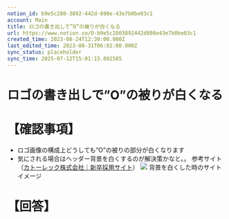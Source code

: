 ```yaml
---
notion_id: b9e5c280-3892-442d-898e-43e7b0be03c1
account: Main
title: ロゴの書き出しで”O”の被りが白くなる
url: https://www.notion.so/O-b9e5c2803892442d898e43e7b0be03c1
created_time: 2023-08-24T12:30:00.000Z
last_edited_time: 2023-08-31T06:02:00.000Z
sync_status: placeholder
sync_time: 2025-07-12T15:01:15.092585
---
```

# ロゴの書き出しで”O”の被りが白くなる

# 【確認事項】
- ロゴ画像の構成上どうしても”O”の被りの部分が白くなります
- 気にされる場合はヘッダー背景を白くするのが解決策かなと。。
参考サイト（[カトーレック株式会社｜新卒採用サイト](https://www.katolec.com/fresher/)）
![](https://prod-files-secure.s3.us-west-2.amazonaws.com/736adce6-a3a4-4a64-9f74-d9aa055c96d2/95eaca6e-7d39-4306-b8de-4f8661d20e99/Untitled.png?X-Amz-Algorithm=AWS4-HMAC-SHA256&X-Amz-Content-Sha256=UNSIGNED-PAYLOAD&X-Amz-Credential=ASIAZI2LB466ZY7E26YR%2F20250719%2Fus-west-2%2Fs3%2Faws4_request&X-Amz-Date=20250719T051657Z&X-Amz-Expires=3600&X-Amz-Security-Token=IQoJb3JpZ2luX2VjEIT%2F%2F%2F%2F%2F%2F%2F%2F%2F%2FwEaCXVzLXdlc3QtMiJGMEQCIGKAf4LzNIYHAAivg7I2aU6z45Bys8qA3s0%2F7QuKYeKLAiBb0WTWKIoeJe4GhX1yoe%2BYEcYUqVAPfDa24ZTSRMN8UCqIBAid%2F%2F%2F%2F%2F%2F%2F%2F%2F%2F8BEAAaDDYzNzQyMzE4MzgwNSIM8fNvCe0rXvcVKs4cKtwDOFkcH3%2FEtxeIHR7lYuk3b8Nng037XttucDMiRhzJXC6MtewsIMHgAsOtpUhBDTiJ0X9U%2F1Fm8MHdS9dQM6ArFu3Guwpp7mAuD2cjNhBktaYc6tIXZiWkX6uEkjbzSbhf8xWYL7d4zVXp9WZQU56wIvHta7LPolvm%2BlUXWkrWizKQAsm1aJxmXqoZLh%2F4OQ59zgZjt84SNUgUMaVqIXC4lXZWl8cKcUkmthzOVdyaGObpQtGoHJWk%2F8NNRwRnsB8JEyuAejLPVlsoumAALch0ceFf8fMvkSw32hOJa3L5YNein6p58oyKltfKhGjKmxikHNivEtqmwbkr5OSms1mvrG4D8czwzPg2kJXrNOZs8uBaYGdZsaFlxaz7mKhcEAEaZ9rJOO3jhAEe%2FIYaP3tXTMX6vnqZqlVQOA86gBgjGkbZsZjCyq9iK7BloiqqAK5BTpZ8dsLHWmGd7MVCBSl8Qub7EiV5cnTFytSav6El43d%2ByWp9TT1dKQfywdcgn9u%2BA3cMakHcSYdB%2FFhQ9n8VeJiwTRQ81W3wZpIQ%2BiPgaUJNgY0JdpXAoktMlRReHM6m%2FZPcXBB4jbmH%2FBbZ9cB8F55GaM90%2BebZ3srnq9reZ79P99celz54vU1TgiEwlarswwY6pgHg%2FWpimeX3gMyaj9NaRoY%2FwtjtMSZCY2OH9Ap6vinB8pX6IIJ76Sm18Xvlj3qqeIwr%2FeaJNqIRzgDT23lF7ef2T8B8%2FnchrDo9J%2FyIbR5JFbyu6aM%2FPwP1Rsf4Ltf%2FlLVdTigDUhQVMLvyrHxyfykvRbbfcBJeCE8FaGbhVnh70Mxad0lOoNqJIhpvEc4dwNfbFvZttMwB4dK5%2Fpn8jNYhezwP9uf6&X-Amz-Signature=6654c8fa90b7fdd979242429537e2dceb0acec9fd119009e6054513d5cb7e209&X-Amz-SignedHeaders=host&x-amz-checksum-mode=ENABLED&x-id=GetObject)
背景を白くした時のサイトイメージ
# 【回答】
```plain text

```